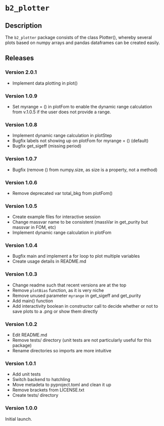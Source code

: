 # `b2_plotter`

## Description
The `b2_plotter` package consists of the class Plotter(), whereby several plots based on numpy arrays and pandas dataframes can be created easily. 

## Releases

### Version 2.0.1
- Implement data plotting in plot()

### Version 1.0.9
- Set myrange = () in plotFom to enable the dynamic range calculation from v.1.0.5 if the user does not provide a range.

### Version 1.0.8
- Implement dynamic range calculation in plotStep 
- Bugfix labels not showing up on plotFom for myrange = () (default)
- Bugfix get_sigeff (missing period)

### Version 1.0.7
- Bugfix (remove () from numpy.size, as size is a property, not a method)

### Version 1.0.6
- Remove deprecated var total_bkg from plotFom()

### Version 1.0.5 
- Create example files for interactive session
- Change massvar name to be consistent (massVar in get_purity but massvar in FOM, etc)
- Implement dynamic range calculation in plotFom

### Version 1.0.4
- Bugfix main and implement a for loop to plot multiple variables
- Create usage details in README.md

### Version 1.0.3 
- Change readme such that recent versions are at the top 
- Remove `plotBias` function, as it is very niche
- Remove unused parameter `myrange` in get_sigeff and get_purity
- Add main() function 
- Add interactivity boolean in constructor call to decide whether or not to save plots to a .png or show them directly

### Version 1.0.2 
- Edit README.md
- Remove tests/ directory (unit tests are not particularly useful for this package)
- Rename directories so imports are more intuitive

### Version 1.0.1
- Add unit tests
- Switch backend to hatchling
- Move metadeta to pyproject.toml and clean it up
- Remove brackets from LICENSE.txt
- Create tests/ directory

### Version 1.0.0
Initial launch.


